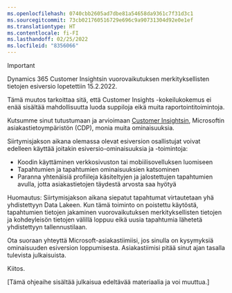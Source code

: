 ```yaml
---
ms.openlocfilehash: 0740cbb2605ad7dbe81a54658da9361c7f31d3c1
ms.sourcegitcommit: 73cb021760516729e696c9a90731304d92e0e1ef
ms.translationtype: HT
ms.contentlocale: fi-FI
ms.lasthandoff: 02/25/2022
ms.locfileid: "8356066"
---
```


> [!IMPORTANT]
> Dynamics 365 Customer Insightsin vuorovaikutuksen merkityksellisten tietojen esiversio lopetettiin 15.2.2022.  
>
>Tämä muutos tarkoittaa sitä, että Customer Insights -kokeilukokemus ei enää sisältää mahdollisuutta luoda suppiloja eikä muita raportointitoimintoja.
>
> Kutsumme sinut tutustumaan ja arvioimaan [Customer Insightsin](https://dynamics.microsoft.com/ai/customer-insights/), Microsoftin asiakastietoympäristön (CDP), monia muita ominaisuuksia.    
>  
> Siirtymisjakson aikana olemassa olevat esiversion osallistujat voivat edelleen käyttää joitakin esiversio-ominaisuuksia ja -toimintoja:
> 
> - Koodin käyttäminen verkkosivuston tai mobiilisovelluksen luomiseen 
> - Tapahtumien ja tapahtumien ominaisuuksien katsominen 
> - Paranna yhtenäisiä profiileja käsiteltyjen ja jalostettujen tapahtumien avulla, jotta asiakastietojen täydestä arvosta saa hyötyä
>  
> Huomautus: Siirtymisjakson aikana siepatut tapahtumat virtautetaan yhä yhdistettyyn Data Lakeen. Kun tämä toiminto on poistettu käytöstä, tapahtumien tietojen jakaminen vuorovaikutuksen merkityksellisten tietojen ja kohdeyleisön tietojen välillä loppuu eikä uusia tapahtumia lähetetä yhdistettyyn tallennustilaan.
>
> Ota suoraan yhteyttä Microsoft-asiakastiimiisi, jos sinulla on kysymyksiä ominaisuuden esiversion loppumisesta. Asiakastiimisi pitää sinut ajan tasalla tulevista julkaisuista. 
>
>Kiitos.


[Tämä ohjeaihe sisältää julkaisua edeltävää materiaalia ja voi muuttua.]
